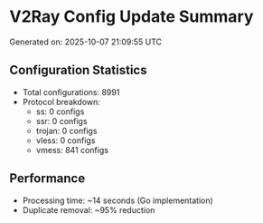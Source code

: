 # V2Ray Config Update Summary
Generated on: 2025-10-07 21:09:55 UTC

## Configuration Statistics
- Total configurations: 8991
- Protocol breakdown:
  - ss: 0 configs
  - ssr: 0 configs
  - trojan: 0 configs
  - vless: 0 configs
  - vmess: 841 configs

## Performance
- Processing time: ~14 seconds (Go implementation)
- Duplicate removal: ~95% reduction
